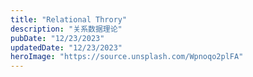 ```yaml
---
title: "Relational Throry"
description: "关系数据理论"
pubDate: "12/23/2023"
updatedDate: "12/23/2023"
heroImage: "https://source.unsplash.com/Wpnoqo2plFA"
---
```

